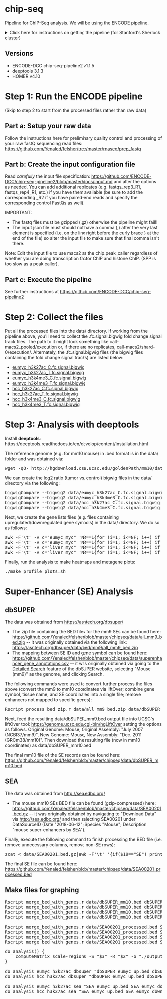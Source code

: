 # chip-seq
Pipeline for ChIP-Seq analysis. We will be using the ENCODE pipeline.
<details><summary>Click here for instructions on getting the pipeline (for Stanford's Sherlock cluster)</summary>
<p>Instructions for getting the pipeline onto Sherlock: https://github.com/ENCODE-DCC/chip-seq-pipeline2/blob/master/docs/tutorial_sherlock.md</p>
<p>We will be using Singularity so we won't be installing conda (i.e. disregard the step that specifies "For Conda users").</p>
<p>Within the new chip-seq-pipeline2 directory, edit the file <b>workflow_opts/sherlock.json</b> to remove /oak/stanford from singularity_bindpath (note: this is not necessary if the lab has paid for oak storage). Additionally, you might also want to consider having a dedicated directory within the lab group folder as a place to store all the sequencing data (e.g. /home/groups/dfelsher/delaneysequencing). In which case, you should create that directory (using mkdir) and then add that directory in singularity_bindpath. All in all, the resulting workflow_opts/sherlock.json file should look something like the following (note: v1.1.5 may be different depending on your version number):</p>
<pre>{
    "default_runtime_attributes" : {
        "slurm_partition" : "normal",
        "singularity_container" : "/home/groups/cherry/encode/pipeline_singularity_images/chip-seq-pipeline-v1.1.5.simg",
        "singularity_bindpath" : "/scratch,/lscratch,/home/groups/dfelsher/delaneysequencing,/home/groups/cherry/encode"
    }
}</pre>
</details>

## Versions

<ul>
    <li>ENCODE-DCC chip-seq-pipeline2 v1.1.5</li>
    <li>deeptools 3.1.3</li>
    <li>HOMER v4.10</li>
</ul>

# Step 1: Run the ENCODE pipeline

(Skip to step 2 to start from the processed files rather than raw data)

## Part a: Setup your raw data

Follow the instructions here for preliminary quality control and processing of your raw fastQ sequencing read files: https://github.com/Yenaled/felsher/tree/master/rnaseq/prep_fastq

## Part b: Create the input configuration file

Read <i>carefully</i> the input file specification: https://github.com/ENCODE-DCC/chip-seq-pipeline2/blob/master/docs/input.md and alter the options as needed. You can add additional replicates (e.g. fastqs_rep3_R1, fastqs_rep4_R1, etc.) if you have them available (be sure to add the corresponding _R2 if you have paired-end reads and specify the corresponding control FastQs as well).
<p>IMPORTANT:</p>
<ul>
    <li>The fastq files must be gzipped (.gz) otherwise the pipeline might fail!! </li>
    <li>The input json file must should not have a comma (,) after the very last element is specified (i.e. on the line right before the curly brace } at the end of the file) so alter the input file to make sure that final comma isn't there.</li>
 </ul>
 
Note: Edit the input file to use macs2 as the chip.peak_caller regardless of whether you are doing transcription factor ChIP and histone ChIP. (SPP is too slow as a peak caller).
 
## Part c: Execute the pipeline
 
See further instructions at https://github.com/ENCODE-DCC/chip-seq-pipeline2

# Step 2: Collect the files

Put all the processed files into the data/ directory. If working from the pipeline above, you'll need to collect the .fc.signal.bigwig fold change signal track files. The path to it might look something like call-macs2_pooled/execution or, if there are no replicates, call-macs2/shard-0/execution/. Alternately, the .fc.signal.bigwig files (the bigwig files containing the fold change signal tracks) are listed below:

<ul>
	<li><a href="https://github.com/Yenaled/felsher/releases/download/felsher/eumyc_h3k27ac_C.fc.signal.bigwig">eumyc_h3k27ac_C.fc.signal.bigwig</a></li>
	<li><a href="https://github.com/Yenaled/felsher/releases/download/felsher/eumyc_h3k27ac_T.fc.signal.bigwig">eumyc_h3k27ac_T.fc.signal.bigwig</a></li>
	<li><a href="https://github.com/Yenaled/felsher/releases/download/felsher/eumyc_h3k4me3_C.fc.signal.bigwig">eumyc_h3k4me3_C.fc.signal.bigwig</a></li>
	<li><a href="https://github.com/Yenaled/felsher/releases/download/felsher/eumyc_h3k4me3_T.fc.signal.bigwig">eumyc_h3k4me3_T.fc.signal.bigwig</a></li>
	<li><a href="https://github.com/Yenaled/felsher/releases/download/felsher/hcc_h3k27ac_C.fc.signal.bigwig">hcc_h3k27ac_C.fc.signal.bigwig</a></li>
	<li><a href="https://github.com/Yenaled/felsher/releases/download/felsher/hcc_h3k27ac_T.fc.signal.bigwig">hcc_h3k27ac_T.fc.signal.bigwig</a></li>
	<li><a href="https://github.com/Yenaled/felsher/releases/download/felsher/hcc_h3k4me3_C.fc.signal.bigwig">hcc_h3k4me3_C.fc.signal.bigwig</a></li>
	<li><a href="https://github.com/Yenaled/felsher/releases/download/felsher/hcc_h3k4me3_T.fc.signal.bigwig">hcc_h3k4me3_T.fc.signal.bigwig</a></li>
</ul>
	

# Step 3: Analysis with deeptools

<p>Install <b>deeptools</b>: https://deeptools.readthedocs.io/en/develop/content/installation.html</p>

The reference genome (e.g. for mm10 mouse) in .bed format is in the data/ folder and was obtained via:
<pre>wget -qO- http://hgdownload.cse.ucsc.edu/goldenPath/mm10/database/refGene.txt.gz | gunzip -c - | awk 'BEGIN{ OFS="\t" }{ print $3, $5, $6, $13, ".", $4  }' - > data/refGene.bed</pre>

We can create the log2 ratio (tumor vs. control) bigwig files in the data/ directory via the following:

<pre>
bigwigCompare --bigwig2 data/eumyc_h3k27ac_C.fc.signal.bigwig --bigwig1 data/eumyc_h3k27ac_T.fc.signal.bigwig --outFileName data/log2ratio_eumyc_h3k27ac.bigwig
bigwigCompare --bigwig2 data/eumyc_h3k4me3_C.fc.signal.bigwig --bigwig1 data/eumyc_h3k4me3_T.fc.signal.bigwig --outFileName data/log2ratio_eumyc_h3k4me3.bigwig
bigwigCompare --bigwig2 data/hcc_h3k27ac_C.fc.signal.bigwig --bigwig1 data/hcc_h3k27ac_T.fc.signal.bigwig --outFileName data/log2ratio_hcc_h3k27ac.bigwig
bigwigCompare --bigwig2 data/hcc_h3k4me3_C.fc.signal.bigwig --bigwig1 data/hcc_h3k4me3_T.fc.signal.bigwig --outFileName data/log2ratio_hcc_h3k4me3.bigwig
</pre>

Next, we create the gene lists files (e.g. files containing upregulated/downregulated gene symbols) in the data/ directory. We do so as follows:

<pre>
awk -F'\t' -v c="eumyc_myc" 'NR==1{for (i=1; i<=NF; i++) if ($i==c){p=i; break}; next} {print $p}' ../output/mouse_de/de_genes_down_symbols.txt > data/eumyc_down.txt
awk -F'\t' -v c="eumyc_myc" 'NR==1{for (i=1; i<=NF; i++) if ($i==c){p=i; break}; next} {print $p}' ../output/mouse_de/de_genes_up_symbols.txt > data/eumyc_up.txt
awk -F'\t' -v c="liver_myc" 'NR==1{for (i=1; i<=NF; i++) if ($i==c){p=i; break}; next} {print $p}' ../output/mouse_de/de_genes_down_symbols.txt > data/hcc_down.txt
awk -F'\t' -v c="liver_myc" 'NR==1{for (i=1; i<=NF; i++) if ($i==c){p=i; break}; next} {print $p}' ../output/mouse_de/de_genes_up_symbols.txt > data/hcc_up.txt
</pre>

Finally, run the analysis to make heatmaps and metagene plots:

<pre>./make_profile_plots.sh</pre>

# Super-Enhancer (SE) Analysis

## dbSUPER

The data was obtained from https://asntech.org/dbsuper/

* The zip file containing the BED files for the mm9 SEs can be found here: https://github.com/Yenaled/felsher/blob/master/chipseq/data/all_mm9_bed.zip -- it was originally obtained via the following link: https://asntech.org/dbsuper/data/bed/mm9/all_mm9_bed.zip
* The mapping between SE ID and gene symbol can be found here: https://github.com/Yenaled/felsher/blob/master/chipseq/data/superenhancer_gene_annotations.csv -- it was originally obtained via going to the <a href="https://asntech.org/dbsuper/adv_search.php">Detailed Search</a> feature of the dbSUPER website, selecting "Mouse (mm9)" as the genome, and clicking Search.

The following commands were used to convert further process the files above (convert the mm9 to mm10 coordinates via liftOver; combine gene symbol, tissue name, and SE coordinates into a single file; remove enhancers not mapped to specific genes):

<pre>Rscript process_bed_zip.r data/all_mm9_bed.zip data/dbSUPER_mm9.bed data/superenhancer_gene_annotations.csv</pre>

Next, feed the resulting data/dbSUPER_mm9.bed output file into UCSC's liftOver tool: https://genome.ucsc.edu/cgi-bin/hgLiftOver setting the options as follows. Original Genome: Mouse; Original Assembly: "July 2007 (NCBI37/mm9)", New Genome: Mouse, New Assembly: "Dec. 2011 (GRCm38/mm10)". Then download the resulting file (now in mm10 coordinates) as data/dbSUPER_mm10.bed

The final mm10 file of the SE records can be found here: https://github.com/Yenaled/felsher/blob/master/chipseq/data/dbSUPER_mm10.bed

## SEA

The data was obtained from http://sea.edbc.org/

* The mouse mm10 SEs BED file can be found (gzip-compressed) here: https://github.com/Yenaled/felsher/blob/master/chipseq/data/SEA00201.bed.gz -- it was originally obtained by navigating to "Download Data" via http://sea.edbc.org/ and then selecting SEA00201 under DataSourceID (Date "2018-06-12"; Species "Mouse"; Description "mouse super-enhancers by SEA").

Finally, execute the following command to finish processing the BED file (i.e. remove unnecessary columns, remove non-SE rows):

<pre>zcat < data/SEA00201.bed.gz|awk -F'\t' '{if($19=="SE") print $0}'|awk -v OFS="\t" -F"\t" '{print $2,$3,$4,$16,$7}' > data/SEA00201_processed.bed</pre>

The final SE file can be found here: https://github.com/Yenaled/felsher/blob/master/chipseq/data/SEA00201_processed.bed

## Make files for graphing

<pre>Rscript merge_bed_with_genes.r data/dbSUPER_mm10.bed dbSUPER_hcc_up.bed data/hcc_up.txt
Rscript merge_bed_with_genes.r data/dbSUPER_mm10.bed dbSUPER_hcc_down.bed data/hcc_down.txt
Rscript merge_bed_with_genes.r data/dbSUPER_mm10.bed dbSUPER_eumyc_up.bed data/eumyc_up.txt
Rscript merge_bed_with_genes.r data/dbSUPER_mm10.bed dbSUPER_eumyc_down.bed data/eumyc_down.txt

Rscript merge_bed_with_genes.r data/SEA00201_processed.bed SEA_hcc_up.bed data/hcc_up.txt
Rscript merge_bed_with_genes.r data/SEA00201_processed.bed SEA_hcc_down.bed data/hcc_down.txt
Rscript merge_bed_with_genes.r data/SEA00201_processed.bed SEA_eumyc_up.bed data/eumyc_up.txt
Rscript merge_bed_with_genes.r data/SEA00201_processed.bed SEA_eumyc_down.bed data/eumyc_down.txt</pre>

<pre>do_analysis() {
    computeMatrix scale-regions -S "$3" -R "$2" -o "./output/mat/${1}_log2FC.mat.gz"
}

do_analysis eumyc_h3k27ac_dbsuper "dbSUPER_eumyc_up.bed dbSUPER_eumyc_down.bed dbSUPER_hcc_up.bed dbSUPER_hcc_down.bed" data/log2ratio_eumyc_h3k27ac.bigwig
do_analysis hcc_h3k27ac_dbsuper "dbSUPER_eumyc_up.bed dbSUPER_eumyc_down.bed dbSUPER_hcc_up.bed dbSUPER_hcc_down.bed" data/log2ratio_hcc_h3k27ac.bigwig

do_analysis eumyc_h3k27ac_sea "SEA_eumyc_up.bed SEA_eumyc_down.bed SEA_hcc_up.bed SEA_hcc_down.bed" data/log2ratio_eumyc_h3k27ac.bigwig
do_analysis hcc_h3k27ac_sea "SEA_eumyc_up.bed SEA_eumyc_down.bed SEA_hcc_up.bed SEA_hcc_down.bed" data/log2ratio_hcc_h3k27ac.bigwig</pre>

